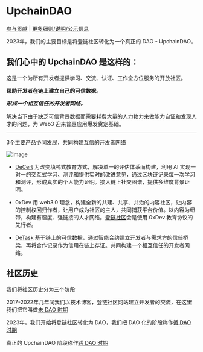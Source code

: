 # UpchainDAO

[参与贡献](https://github.com/orgs/lbc-team/discussions/3)  |  [更多细则/说明/公示信息](https://github.com/lbc-team/UpchainDAO/discussions)

2023年，我们的主要目标是将登链社区转化为一个真正的 DAO - UpchainDAO。

## 我们心中的 UpchainDAO 是这样的：

这是一个为所有开发者提供学习、交流、认证、工作全方位服务的开放社区。

**帮助开发者在链上建立自己的可信数据。**

***形成一个相互信任的开发者网络。***

解决当下由于缺乏可信背景数据而需要耗费大量的人力物力来做能力自证和发现人才的问题，为 Web3 迎来普惠应用爆发奠定基础。

---
3个主要产品协同发展，共同构建互信的开发者网络

![image](https://github.com/lbc-team/UpchainDAO/assets/68583807/ac31be81-370c-4ebb-91f1-73f7bd8a2e84)

* [DeCert](https://decert.me/) 为改变填鸭式教育方式，解决单一的评估体系而构建，利用 AI 实现一对一的交互式学习、测评和提供实时的改进意见，通过区块链记录每一次学习和测评，形成真实的个人能力证明。接入链上社交图谱，提供多维度背景证明。

* 0xDev 用 web3.0 理念，构建全新的共建、共享、共治的内容社区，让内容的控制权回归作者，让用户成为社区的主人，共同捕获平台价值。以内容为纽带，构建有温度、强链接的人才网络。[登链社区](https://learnblockchain.cn/)会是使用 0xDev 教育协议的先行者。

* [DeTask](https://detask.xyz) 基于链上的可信数据，通过智能合约建立开发者与需求方的信任桥梁，再将合作记录作为信用在链上存证。共同构建一个相互信任的开发者网络。

## 社区历史
我们将社区历史分为三个阶段

2017-2022年几年间我们以技术博客，登链社区网站建立开发者的交流，在这里我们把它叫做[未 DAO 时期](https://github.com/orgs/lbc-team/discussions/1)

2023年，我们开始将登链社区转化为 DAO，我们把 DAO 化的阶段称作[循 DAO 时期](https://github.com/orgs/lbc-team/discussions/2)

真正的 UpchainDAO 阶段称作[践 DAO 时期]()


